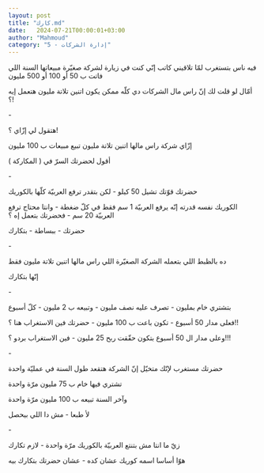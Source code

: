 ```yaml
---
layout: post
title: "كارك.md"
date:   2024-07-21T00:00:01+03:00
author: "Mahmoud"
category: "5 - إدارة الشركات"
---
```

فيه ناس بتستغرب لمّا تلاقيني كاتب إنّي كنت في زيارة لشركة
صغيّرة مبيعاتها السنة اللي فاتت ب 50 أو 100 أو 500 مليون

أمّال لو قلت لك إنّ راس مال الشركات دي كلّه ممكن يكون اتنين
تلاتة مليون هتعمل إيه ؟!

\-

هتقول لي إزّاي ؟!

إزّاي شركة راس مالها اتنين تلاتة مليون تبيع مبيعات ب 100
مليون

أقول لحضرتك السرّ في ( المكاركة )

\-

حضرتك قوّتك تشيل 50 كيلو - لكن بتقدر ترفع العربيّة كلّها
بالكوريك

الكوريك نفسه قدرته إنّه يرفع العربيّة 1 سم فقط في كلّ
ضغطة - وانتا محتاج ترفع العربيّة 20 سم - فحضرتك بتعمل إه ؟

حضرتك - ببساطة - بتكارك

\-

ده بالظبط اللي بتعمله الشركة الصغيّرة اللي راس مالها
اتنين تلاتة مليون فقط

إنّها بتكارك

\-

بتشتري خام بمليون - تصرف عليه نصف مليون - وتبيعه ب 2
مليون - كلّ أسبوع

فعلى مدار 50 أسبوع - تكون باعت ب 100 مليون - حضرتك فين
الاستغراب هنا ؟!!

وعلى مدار ال 50 أسبوع بتكون حقّقت ربح 25 مليون - فين
الاستغراب بردو ؟!!!

\-

حضرتك مستغرب لإنّك متخيّل إنّ الشركة هتقعد طول السنة في
عمليّة واحدة

تشتري فيها خام ب 75 مليون مرّة واحدة

وآخر السنة تبيعه ب 100 مليون مرّة واحدة

لأ طبعا - مش دا اللي بيحصل

\-

زيّ ما انتا مش بتنتع العربيّة بالكوريك مرّة واحدة - لازم
تكارك

هوّا أساسا اسمه كوريك عشان كده - عشان حضرتك بتكارك
بيه
